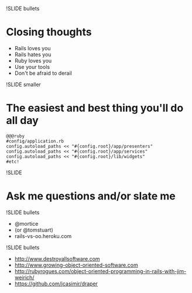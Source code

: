 !SLIDE bullets
# Closing thoughts #
* Rails loves you
* Rails hates you
* Ruby loves you
* Use your tools
* Don't be afraid to derail

!SLIDE smaller
# The easiest and best thing you'll do all day #
    @@@ruby
    #config/application.rb
    config.autoload_paths << "#{config.root}/app/presenters"
    config.autoload_paths << "#{config.root}/app/services"
    config.autoload_paths << "#{config.root}/lib/widgets"
    #etc!

!SLIDE
# Ask me questions and/or slate me #

!SLIDE bullets
* @mortice 
* (or @tomstuart)
* rails-vs-oo.heroku.com

!SLIDE bullets
* <a href="http://www.destroyallsoftware.com">http://www.destroyallsoftware.com</a>
* <a href="http://www.growing-object-oriented-software.com/">http://www.growing-object-oriented-software.com</a>
* <a href="http://rubyrogues.com/object-oriented-programming-in-rails-with-jim-weirich/">http://rubyrogues.com/object-oriented-programming-in-rails-with-jim-weirich/</a>
* <a href="https://github.com/jcasimir/draper">https://github.com/jcasimir/draper</a>
